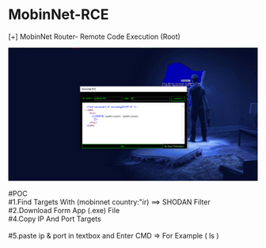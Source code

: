 # MobinNet-RCE
[+] MobinNet Router- Remote Code Execution (Root)

![alt text](https://github.com/TAPESH-TEAM/MobinNet-RCE/blob/main/image_2021-08-11_014653.png)


#POC <br/>
#1.Find Targets With (mobinnet country:"ir) ==> SHODAN Filter <br/>
#2.Download Form App (.exe) File <br/>
#4.Copy IP And Port Targets<br/><br/>
#5.paste ip & port in textbox and Enter CMD =>  For Example ( ls )<br/>

